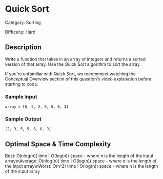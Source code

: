 # Quick Sort

Category: Sorting

Difficulty: Hard

## Description

Write a function that takes in an array of integers and returns a sorted
version of that array. Use the Quick Sort algorithm to sort the array.

If you're unfamiliar with Quick Sort, we recommend watching the Conceptual
Overview section of this question's video explanation before starting to code.


### Sample Input
```
array = [8, 5, 2, 9, 5, 6, 3]
```

### Sample Output
```
[2, 3, 5, 5, 6, 8, 9]
```

## Optimal Space & Time Complexity

Best: O(nlog(n)) time | O(log(n)) space - where n is the length of the input array\nAverage: O(nlog(n)) time | O(log(n)) space - where n is the length of the input array\nWorst: O(n^2) time | O(log(n)) space - where n is the length of the input array
